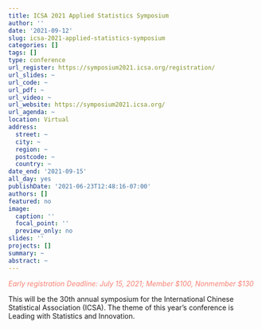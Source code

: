 ```yaml
---
title: ICSA 2021 Applied Statistics Symposium
author: ''
date: '2021-09-12'
slug: icsa-2021-applied-statistics-symposium
categories: []
tags: []
type: conference
url_register: https://symposium2021.icsa.org/registration/
url_slides: ~
url_code: ~
url_pdf: ~
url_video: ~
url_website: https://symposium2021.icsa.org/
url_agenda: ~
location: Virtual
address:
  street: ~
  city: ~
  region: ~
  postcode: ~
  country: ~
date_end: '2021-09-15'
all_day: yes
publishDate: '2021-06-23T12:48:16-07:00'
authors: []
featured: no
image:
  caption: ''
  focal_point: ''
  preview_only: no
slides: ''
projects: []
summary: ~
abstract: ~
---
```

<span style="color: salmon;">*Early registration Deadline: July 15, 2021; Member $100, Nonmember $130*</span>

<!--more-->
This will be the 30th annual symposium for the International Chinese Statistical Association (ICSA). The theme of this year’s conference is Leading with Statistics and Innovation.
